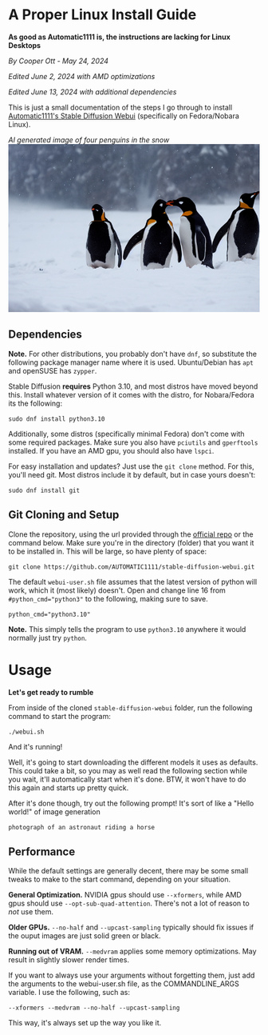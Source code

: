 # A Proper Linux Install Guide
**As good as Automatic1111 is, the instructions are lacking for Linux Desktops**

*By Cooper Ott - May 24, 2024*

*Edited June 2, 2024 with AMD optimizations*

*Edited June 13, 2024 with additional dependencies*

This is just a small documentation of the steps I go through to install [Automatic1111's Stable Diffusion Webui](https://github.com/AUTOMATIC1111/stable-diffusion-webui) (specifically on Fedora/Nobara Linux).

*AI generated image of four penguins in the snow*
![](/blog/2024/5/linux-automatic1111-sd.png)

## Dependencies
**Note.** For other distributions, you probably don't have `dnf`, so substitute the following package manager name where it is used. Ubuntu/Debian has `apt` and openSUSE has `zypper`.

Stable Diffusion **requires** Python 3.10, and most distros have moved beyond this. Install whatever version of it comes with the distro, for Nobara/Fedora its the following:

```
sudo dnf install python3.10
```

Additionally, some distros (specifically minimal Fedora) don't come with some required packages. Make sure you also have `pciutils` and `gperftools` installed. If you have an AMD gpu, you should also have `lspci`.

For easy installation and updates? Just use the `git clone` method. For this, you'll need git. Most distros include it by default, but in case yours doesn't:

```
sudo dnf install git
```

## Git Cloning and Setup
Clone the repository, using the url provided through the [official repo](https://github.com/AUTOMATIC1111/stable-diffusion-webui) or the command below. Make sure you're in the directory (folder) that you want it to be installed in. This will be large, so have plenty of space:

```
git clone https://github.com/AUTOMATIC1111/stable-diffusion-webui.git
```

The default `webui-user.sh` file assumes that the latest version of python will work, which it (most likely) doesn't. Open and change line 16 from `#python_cmd="python3"` to the following, making sure to save.

```
python_cmd="python3.10"
```

**Note.** This simply tells the program to use `python3.10` anywhere it would normally just try `python`.
# Usage
**Let's get ready to rumble**

From inside of the cloned `stable-diffusion-webui` folder, run the following command to start the program:

```
./webui.sh
```

And it's running!

Well, it's going to start downloading the different models it uses as defaults. This could take a bit, so you may as well read the following section while you wait, it'll automatically start when it's done. BTW, it won't have to do this again and starts up pretty quick.

After it's done though, try out the following prompt! It's sort of like a "Hello world!" of image generation

```
photograph of an astronaut riding a horse
```

## Performance
While the default settings are generally decent, there may be some small tweaks to make to the start command, depending on your situation.

**General Optimization.** NVIDIA gpus should use `--xformers`, while AMD gpus should use `--opt-sub-quad-attention`. There's not a lot of reason to *not* use them.

**Older GPUs.** `--no-half` and `--upcast-sampling` typically should fix issues if the ouput images are just solid green or black.

**Running out of VRAM.** `--medvram` applies some memory optimizations. May result in slightly slower render times.

If you want to always use your arguments without forgetting them, just add the arguments to the webui-user.sh file, as the COMMANDLINE_ARGS variable. I use the following, such as:

```
--xformers --medvram --no-half --upcast-sampling
```

This way, it's always set up the way you like it.
